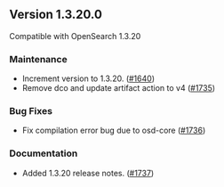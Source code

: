 ## Version 1.3.20.0
Compatible with OpenSearch 1.3.20

### Maintenance
* Increment version to 1.3.20. ([#1640](https://github.com/opensearch-project/alerting/pull/1640))
* Remove dco and update artifact action to v4 ([#1735](https://github.com/opensearch-project/alerting/pull/1735))

### Bug Fixes
* Fix compilation error bug due to osd-core ([#1736](https://github.com/opensearch-project/alerting/pull/1736))

### Documentation
* Added 1.3.20 release notes. ([#1737](https://github.com/opensearch-project/alerting/pull/1737))